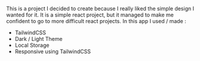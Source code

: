This is a project I decided to create because I really liked the simple design I wanted for it. It is a simple react project, but it managed to make me confident to go to more difficult react projects.
In this app I used / made : 
  - TailwindCSS
  - Dark / Light Theme
  - Local Storage
  - Responsive using TailwindCSS
